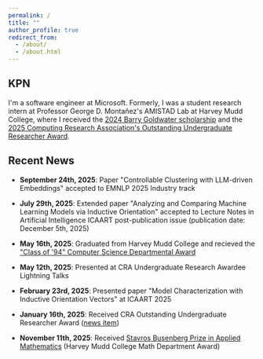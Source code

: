 ```yaml
---
permalink: /
title: ""
author_profile: true
redirect_from: 
  - /about/
  - /about.html
---
```


## KPN

I'm a software engineer at Microsoft. Formerly, I was a student research intern at Professor George D. Montañez's AMISTAD Lab at Harvey Mudd College, where I received the [2024 Barry Goldwater scholarship](https://goldwaterscholarship.gov/) and the [2025 Computing Research Association's Outstanding Undergraduate Researcher Award](https://cra.org/about/awards/outstanding-undergraduate-researcher-award/).



## Recent News
 - **September 24th, 2025**: Paper "Controllable Clustering with LLM-driven Embeddings" accepted to EMNLP 2025 Industry track

 - **July 29th, 2025**: Extended paper "Analyzing and Comparing Machine Learning Models via Inductive Orientation" accepted to Lecture Notes in Artificial Intelligence ICAART post-publication issue (publication date: December 5th, 2025)

 - **May 16th, 2025**: Graduated from Harvey Mudd College and recieved the ["Class of '94" Computer Science Departmental Award](https://www.hmc.edu/cs/student-awards/)

 - **May 12th, 2025**: Presented at CRA Undergraduate Research Awardee Lightning Talks

 - **February 23rd, 2025**: Presented paper "Model Characterization with Inductive Orientation Vectors" at ICAART 2025

 - **January 16th, 2025**: Received CRA Outstanding Undergraduate Researcher Award ([news item](https://www.hmc.edu/about/2025/01/17/harvey-mudd-student-kerria-pang-naylor-earns-prestigious-cra-outstanding-undergraduate-researcher-award/))

 - **November 11th, 2025**: Received [Stavros Busenberg Prize in Applied Mathematics](https://www.hmc.edu/mathematics/about/awards/) (Harvey Mudd College Math Department Award)

 
